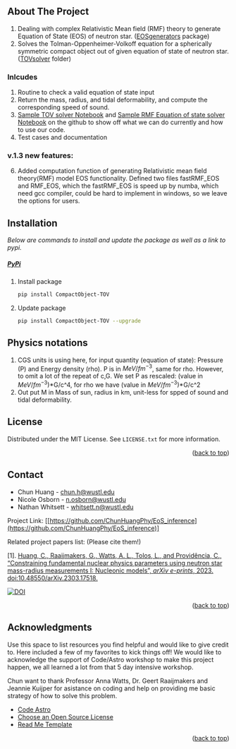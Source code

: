 <!-- ABOUT THE PROJECT -->
## About The Project

1. Dealing with complex Relativistic Mean field (RMF) theory to generate Equation of State (EOS) of neutron star. ([EOSgenerators](https://github.com/ChunHuangPhy/EoS_inference/blob/main/EOSgenerators) package)
2. Solves the Tolman-Oppenheimer-Volkoff equation for a spherically symmetric compact object out of given equation of state of neutron star. ([TOVsolver](https://github.com/ChunHuangPhy/EoS_inference/blob/main/TOVsolver) folder)

### Inlcudes
1. Routine to check a valid equation of state input
2. Return the mass, radius, and tidal deformability, and compute the corresponding speed of sound.
3. [Sample TOV solver Notebook](https://github.com/ChunHuangPhy/EoS_inference/blob/main/Test_Case/test_TOVsolver.ipynb) and [Sample RMF Equation of state solver Notebook](https://github.com/ChunHuangPhy/EoS_inference/blob/main/Test_Case/test_EOSgenerators.ipynb) on the github to show off what we can do currently and how to use our code.
5. Test cases and documentation
### v.1.3 new features:
6. Added computation function of generating Relativistic mean field theory(RMF) model EOS functionality. Defined two files fastRMF_EOS and RMF_EOS, which the fastRMF_EOS is speed up by numba, which need gcc compiler, could be hard to implement in windows, so we leave the options for users.

## Installation

_Below are commands to install and update the package as well as a link to pypi._


##### [PyPi](https://pypi.org/project/CompactObject-TOV/)



1. Install package
   ```sh
   pip install CompactObject-TOV
   ```
2. Update package
   ```sh
   pip install CompactObject-TOV --upgrade
   ```
## Physics notations
1. CGS units is using here, for input quantity (equation of state): Pressure (P) and Energy density (rho).
P is in $MeV/fm^{-3}$, same for rho. However, to omit a lot of the repeat of c,G. We set P as rescaled:
(value in $MeV/fm^{-3}$)*G/c^4, for rho we have (value in $MeV/fm^{-3}$)*G/c^2
2. Out put M in Mass of sun, radius in km, unit-less for spped of sound and tidal deformability.
<!-- LICENSE -->
## License

Distributed under the MIT License. See `LICENSE.txt` for more information.

<p align="right">(<a href="#readme-top">back to top</a>)</p>


<!-- CONTACT -->
## Contact

* Chun Huang - chun.h@wustl.edu
* Nicole Osborn - n.osborn@wustl.edu
* Nathan Whitsett - whitsett.n@wustl.edu

Project Link: [[https://github.com/ChunHuangPhy/EoS_inference](https://github.com/ChunHuangPhy/EoS_inference)]

Related project papers list: (Please cite them!)

[1]. [Huang, C., Raaijmakers, G., Watts, A. L., Tolos, L., and Providência, C., “Constraining fundamental nuclear physics parameters using neutron star mass-radius measurements I: Nucleonic models”, <i>arXiv e-prints</i>, 2023. doi:10.48550/arXiv.2303.17518.](https://arxiv.org/abs/2303.17518)


[![DOI](https://zenodo.org/badge/doi/10.5281/zenodo.8145167.svg)](http://dx.doi.org/10.5281/zenodo..8145167)


<p align="right">(<a href="#readme-top">back to top</a>)</p>

<!-- ACKNOWLEDGMENTS -->
## Acknowledgments

Use this space to list resources you find helpful and would like to give credit to. Here included a few of my favorites to kick things off! We would like to acknowledge the support of Code/Astro workshop to make this project happen, we all learned a lot from that 5 day intensive workshop.

Chun want to thank Professor Anna Watts, Dr. Geert Raaijmakers and Jeannie Kuijper for asistance on coding and help on providing me basic strategy of how to solve this problem.

* [Code Astro](https://github.com/semaphoreP/codeastro)
* [Choose an Open Source License](https://choosealicense.com)
* [Read Me Template](https://github.com/othneildrew/Best-README-Template)

<p align="right">(<a href="#readme-top">back to top</a>)</p>
